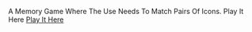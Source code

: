 A Memory Game Where The Use Needs To Match Pairs Of Icons.
Play It Here [Play It Here](https://moshet01.github.io/MemoryGame/)
